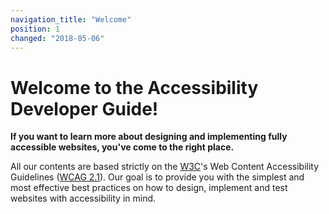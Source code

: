 ```yaml
---
navigation_title: "Welcome"
position: 1
changed: "2018-05-06"
---
```


# Welcome to the Accessibility Developer Guide!

**If you want to learn more about designing and implementing fully accessible websites, you've come to the right place.**

All our contents are based strictly on the [W3C](https://www.w3.org/)'s Web Content Accessibility Guidelines ([WCAG 2.1](https://www.w3.org/TR/WCAG21/)). Our goal is to provide you with the simplest and most effective best practices on how to design, implement and test websites with accessibility in mind.
